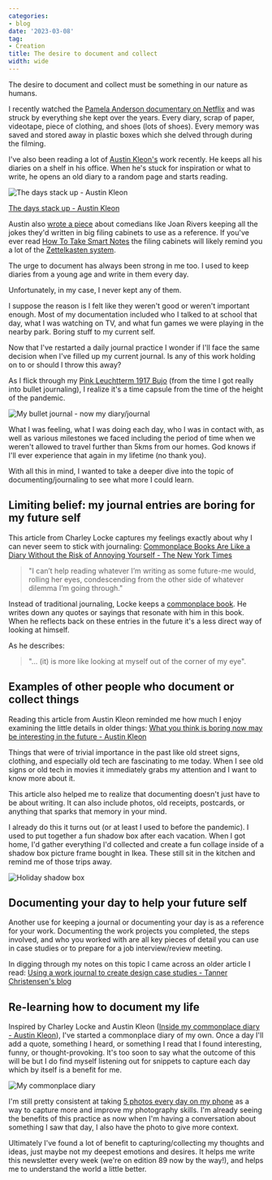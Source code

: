 ```yaml
---
categories:
- blog
date: '2023-03-08'
tag:
- Creation
title: The desire to document and collect
width: wide
---
```


The desire to document and collect must be something in our nature as humans.

I recently watched the [Pamela Anderson documentary on Netflix](https://www.netflix.com/ie/title/81590934) and was struck by everything she kept over the years. Every diary, scrap of paper, videotape, piece of clothing, and shoes (lots of shoes). Every memory was saved and stored away in plastic boxes which she delved through during the filming.

I've also been reading a lot of [Austin Kleon's](https://austinkleon.com/) work recently. He keeps all his diaries on a shelf in his office. When he's stuck for inspiration or what to write, he opens an old diary to a random page and starts reading.

![The days stack up - Austin Kleon](/assets/images/2023/MXA23010/austin-kleon-diaries.jpg)

[The days stack up - Austin Kleon](https://austinkleon.com/2019/04/21/the-days-stack-up/)

Austin also [wrote a piece](https://austinkleon.com/2021/05/20/indexing-filing-systems-and-the-art-of-finding-what-you-have/) about comedians like Joan Rivers keeping all the jokes they'd written in big filing cabinets to use as a reference. If you've ever read [How To Take Smart Notes](https://heymichellemac.com/how-to-take-smart-notes-sonke-ahrens) the filing cabinets will likely remind you a lot of the [Zettelkasten system](https://zettelkasten.de/introduction/).

The urge to document has always been strong in me too. I used to keep diaries from a young age and write in them every day. 

Unfortunately, in my case, I never kept any of them. 

I suppose the reason is I felt like they weren't good or weren't important enough. Most of my documentation included who I talked to at school that day, what I was watching on TV, and what fun games we were playing in the nearby park. Boring stuff to my current self.

Now that I've restarted a daily journal practice I wonder if I'll face the same decision when I've filled up my current journal. Is any of this work holding on to or should I throw this away?

As I flick through my [Pink Leuchtterm 1917 Bujo](https://amzn.to/3motdZz) (from the time I got really into bullet journaling), I realize it's a time capsule from the time of the height of the pandemic.

![My bullet journal - now my diary/journal](/assets/images/2023/MXA23010/my-bujo.jpg)

What I was feeling, what I was doing each day, who I was in contact with, as well as various milestones we faced including the period of time when we weren't allowed to travel further than 5kms from our homes. God knows if I'll ever experience that again in my lifetime (no thank you).

With all this in mind, I wanted to take a deeper dive into the topic of documenting/journaling to see what more I could learn.

## Limiting belief: my journal entries are boring for my future self

This article from Charley Locke captures my feelings exactly about why I can never seem to stick with journaling: [Commonplace Books Are Like a Diary Without the Risk of Annoying Yourself - The New York Times](https://www.nytimes.com/2022/03/22/magazine/commonplace-books-recommendation.html)
	
> "I can’t help reading whatever I’m writing as some future-me would, rolling her eyes, condescending from the other side of whatever dilemma I’m going through."
	
Instead of traditional journaling, Locke keeps a [commonplace book](https://en.wikipedia.org/wiki/Commonplace_book). He writes down any quotes or sayings that resonate with him in this book. When he reflects back on these entries in the future it's a less direct way of looking at himself.

As he describes:  

> "... (it) is more like looking at myself out of the corner of my eye".

## Examples of other people who document or collect things

Reading this article from Austin Kleon reminded me how much I enjoy examining the little details in older things: [What you think is boring now may be interesting in the future - Austin Kleon](https://austinkleon.com/2021/01/31/what-you-think-is-boring-now-may-be-interesting-in-the-future/)

Things that were of trivial importance in the past like old street signs, clothing, and especially old tech are fascinating to me today. When I see old signs or old tech in movies it immediately grabs my attention and I want to know more about it.

This article also helped me to realize that documenting doesn't just have to be about writing. It can also include photos, old receipts, postcards, or anything that sparks that memory in your mind.

I already do this it turns out (or at least I used to before the pandemic). I used to put together a fun shadow box after each vacation. When I got home, I'd gather everything I'd collected and create a fun collage inside of a shadow box picture frame bought in Ikea. These still sit in the kitchen and remind me of those trips away. 

![Holiday shadow box](/assets/images/2023/MXA23010/shadow-box.jpg)

## Documenting your day to help your future self

Another use for keeping a journal or documenting your day is as a reference for your work. Documenting the work projects you completed, the steps involved, and who you worked with are all key pieces of detail you can use in case studies or to prepare for a job interview/review meeting.

In digging through my notes on this topic I came across an older article I read: [Using a work journal to create design case studies - Tanner Christensen's blog](https://www.tannerchristensen.com/blog/using-a-work-journal-to-create-design-case-studies?utm_source=DesignInsightNewsletter)

## Re-learning how to document my life

Inspired by Charley Locke and Austin Kleon ([Inside my commonplace diary - Austin Kleon](https://austinkleon.substack.com/p/inside-my-commonplace-diary?s=09)), I've started a commonplace diary of my own. Once a day I'll add a quote, something I heard, or something I read that I found interesting, funny, or thought-provoking. It's too soon to say what the outcome of this will be but I do find myself listening out for snippets to capture each day which by itself is a benefit for me.

![My commonplace diary](/assets/images/2023/MXA23010/commonplace-diary.jpg)

I'm still pretty consistent at taking [5 photos every day on my phone](https://designinsight.substack.com/p/086) as a way to capture more and improve my photography skills. I'm already seeing the benefits of this practice as now when I'm having a conversation about something I saw that day, I also have the photo to give more context.

Ultimately I've found a lot of benefit to capturing/collecting my thoughts and ideas, just maybe not my deepest emotions and desires. It helps me write this newsletter every week (we're on edition 89 now by the way!), and helps me to understand the world a little better.